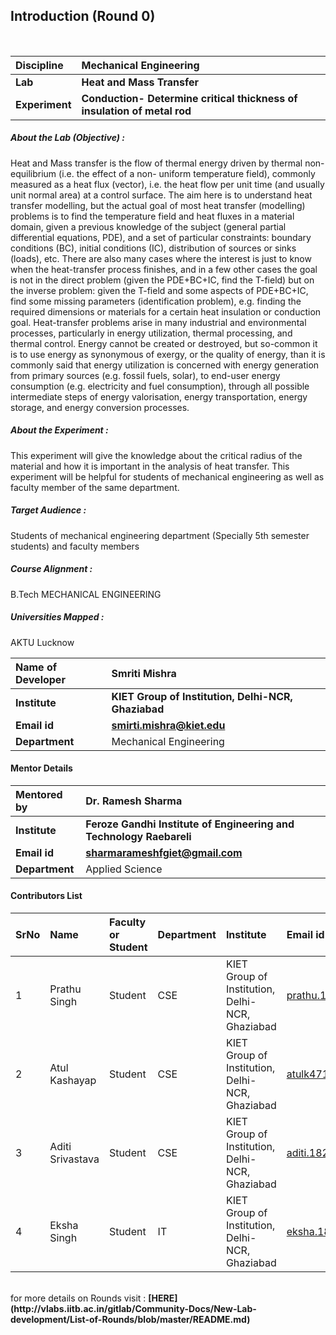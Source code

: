 ## Introduction (Round 0)


<br>

<b>Discipline | <b> Mechanical Engineering
:--|:--|
<b> Lab | <b> Heat and Mass Transfer
<b> Experiment|     <b> Conduction- Determine critical thickness of insulation of metal rod

<h5> About the Lab (Objective) : </h5>

Heat and Mass transfer is the flow of thermal energy driven by thermal non-equilibrium (i.e. the effect of a non-
uniform temperature field), commonly measured as a heat flux (vector), i.e. the heat flow per unit time (and 
usually unit normal area) at a control surface.
The aim here is to understand heat transfer modelling, but the actual goal of most heat transfer (modelling) 
problems is to find the temperature field and heat fluxes in a material domain, given a previous knowledge 
of the subject (general partial differential equations, PDE), and a set of particular constraints: boundary 
conditions (BC), initial conditions (IC), distribution of sources or sinks (loads), etc. There are also many 
cases where the interest is just to know when the heat-transfer process finishes, and in a few other cases the 
goal is not in the direct problem (given the PDE+BC+IC, find the T-field) but on the inverse problem: given 
the T-field and some aspects of PDE+BC+IC, find some missing parameters (identification problem), e.g. 
finding the required dimensions or materials for a certain heat insulation or conduction goal.
Heat-transfer problems arise in many industrial and environmental processes, particularly in energy 
utilization, thermal processing, and thermal control. Energy cannot be created or destroyed, but so-common 
it is to use energy as synonymous of exergy, or the quality of energy, than it is commonly said that energy 
utilization is concerned with energy generation from primary sources (e.g. fossil fuels, solar), to end-user 
energy consumption (e.g. electricity and fuel consumption), through all possible intermediate steps of energy 
valorisation, energy transportation, energy storage, and energy conversion processes. 

<h5> About the Experiment : </h5>

This experiment will give the knowledge about the critical radius of the material and how it is important in the analysis of heat transfer. This experiment will be helpful for students of mechanical engineering as well as faculty member of the same department.
<h5> Target Audience : </h5>
Students of mechanical engineering department (Specially 5th semester students) and faculty members

<h5> Course Alignment : </h5>

B.Tech MECHANICAL ENGINEERING

<h5> Universities Mapped : </h5>

AKTU Lucknow

<b>Name of Developer | <b> Smriti Mishra 
:--|:--|
<b> Institute | <b> KIET Group of Institution, Delhi-NCR, Ghaziabad
<b> Email id|     <b> smirti.mishra@kiet.edu
<b> Department | Mechanical Engineering

#### Mentor Details

<b>Mentored by | <b> Dr. Ramesh Sharma 
:--|:--|
<b> Institute | <b> Feroze Gandhi Institute of Engineering and Technology Raebareli
<b> Email id|     <b> sharmarameshfgiet@gmail.com
<b> Department | Applied Science

#### Contributors List

SrNo | Name | Faculty or Student | Department| Institute | Email id
:--|:--|:--|:--|:--|:--|
1 | Prathu Singh | Student | CSE | KIET Group of Institution, Delhi-NCR, Ghaziabad |prathu.1822me1195@kiet.edu
2 | Atul Kashayap | Student | CSE | KIET Group of Institution, Delhi-NCR, Ghaziabad |atulk4719235753721@gmail.com
3 | Aditi Srivastava | Student | CSE | KIET Group of Institution, Delhi-NCR, Ghaziabad |aditi.1822cs1017@kiet.edu
4 | Eksha Singh | Student | IT | KIET Group of Institution, Delhi-NCR, Ghaziabad |eksha.1822it1055@kiet.edu

<br>
for more details on Rounds visit : <b> [HERE](http://vlabs.iitb.ac.in/gitlab/Community-Docs/New-Lab-development/List-of-Rounds/blob/master/README.md) </b>
